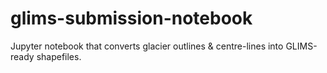 # glims-submission-notebook
Jupyter notebook that converts glacier outlines &amp; centre-lines into GLIMS-ready shapefiles.
